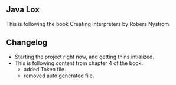 ## Java Lox

This is following the book Creafing Interpreters by Robers Nystrom.

## Changelog

- Starting the project right now, and getting thins intialized.
- This is following content from chapter 4 of the book.
  - added Token file.
  - removed auto generated file.
